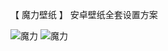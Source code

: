 【 魔力壁纸 】
安卓壁纸全套设置方案

![魔力](https://raw.github.com/skymarginal/Wallpaper/master/screenshots/moli01.jpg)
![魔力](https://raw.github.com/skymarginal/Wallpaper/master/screenshots/moli02.jpg)


